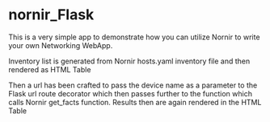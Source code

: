 # nornir_Flask

This is a very simple app to demonstrate how you can utilize Nornir to write your own Networking WebApp.

Inventory list is generated from Nornir hosts.yaml inventory file and then rendered as HTML Table

Then a url has been crafted to pass the device name as a parameter to the Flask url route decorator which then passes further to the function which calls Nornir get_facts function. Results then are again rendered in the HTML Table
